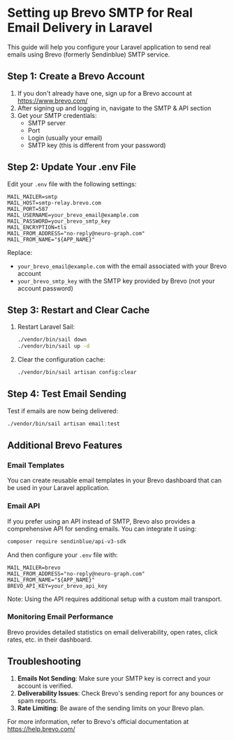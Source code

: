 # Setting up Brevo SMTP for Real Email Delivery in Laravel

This guide will help you configure your Laravel application to send real emails using Brevo (formerly Sendinblue) SMTP service.

## Step 1: Create a Brevo Account

1. If you don't already have one, sign up for a Brevo account at https://www.brevo.com/
2. After signing up and logging in, navigate to the SMTP & API section
3. Get your SMTP credentials:
   - SMTP server
   - Port
   - Login (usually your email)
   - SMTP key (this is different from your password)

## Step 2: Update Your .env File

Edit your `.env` file with the following settings:

```
MAIL_MAILER=smtp
MAIL_HOST=smtp-relay.brevo.com
MAIL_PORT=587
MAIL_USERNAME=your_brevo_email@example.com
MAIL_PASSWORD=your_brevo_smtp_key
MAIL_ENCRYPTION=tls
MAIL_FROM_ADDRESS="no-reply@neuro-graph.com"
MAIL_FROM_NAME="${APP_NAME}"
```

Replace:
- `your_brevo_email@example.com` with the email associated with your Brevo account
- `your_brevo_smtp_key` with the SMTP key provided by Brevo (not your account password)

## Step 3: Restart and Clear Cache

1. Restart Laravel Sail:
   ```bash
   ./vendor/bin/sail down
   ./vendor/bin/sail up -d
   ```

2. Clear the configuration cache:
   ```bash
   ./vendor/bin/sail artisan config:clear
   ```

## Step 4: Test Email Sending

Test if emails are now being delivered:
```bash
./vendor/bin/sail artisan email:test
```

## Additional Brevo Features

### Email Templates
You can create reusable email templates in your Brevo dashboard that can be used in your Laravel application.

### Email API
If you prefer using an API instead of SMTP, Brevo also provides a comprehensive API for sending emails. You can integrate it using:

```bash
composer require sendinblue/api-v3-sdk
```

And then configure your `.env` file with:

```
MAIL_MAILER=brevo
MAIL_FROM_ADDRESS="no-reply@neuro-graph.com"
MAIL_FROM_NAME="${APP_NAME}"
BREVO_API_KEY=your_brevo_api_key
```

Note: Using the API requires additional setup with a custom mail transport.

### Monitoring Email Performance
Brevo provides detailed statistics on email deliverability, open rates, click rates, etc. in their dashboard.

## Troubleshooting

1. **Emails Not Sending**: Make sure your SMTP key is correct and your account is verified.
2. **Deliverability Issues**: Check Brevo's sending report for any bounces or spam reports.
3. **Rate Limiting**: Be aware of the sending limits on your Brevo plan.

For more information, refer to Brevo's official documentation at https://help.brevo.com/ 